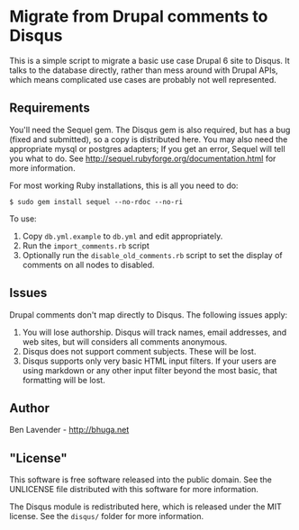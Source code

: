 # Migrate from Drupal comments to Disqus

This is a simple script to migrate a basic use case Drupal 6 site to Disqus.
It talks to the database directly, rather than mess around with Drupal APIs,
which means complicated use cases are probably not well represented.

## Requirements

You'll need the Sequel gem.  The Disqus gem is also required, but has a bug
(fixed and submitted), so a copy is distributed here.  You may also need the
appropriate mysql or postgres adapters; If you get an error, Sequel will tell
you what to do.  See <http://sequel.rubyforge.org/documentation.html> for more
information.

For most working Ruby installations, this is all you need to do:

    $ sudo gem install sequel --no-rdoc --no-ri

To use:

1. Copy `db.yml.example` to `db.yml` and edit appropriately.
1. Run the `import_comments.rb` script
1. Optionally run the `disable_old_comments.rb` script to set the display of
comments on all nodes to disabled.

## Issues

Drupal comments don't map directly to Disqus.  The following issues apply:

1. You will lose authorship.  Disqus will track names, email addresses, and web
sites, but will considers all comments anonymous.
1. Disqus does not support comment subjects.  These will be lost.
1. Disqus supports only very basic HTML input filters.  If your users are using
markdown or any other input filter beyond the most basic, that formatting will
be lost.

## Author

Ben Lavender - <http://bhuga.net>

## "License"
This software is free software released into the public domain.  See the UNLICENSE
file distributed with this software for more information.

The Disqus module is redistributed here, which is released under the MIT
license.  See the `disqus/` folder for more information.


